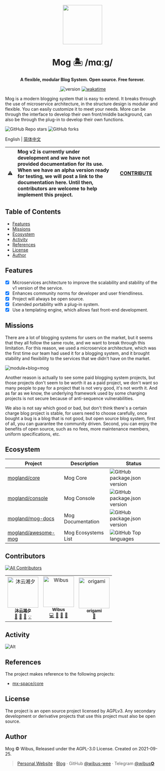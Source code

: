 <p align="center">
  <img src="https://avatars.githubusercontent.com/u/106414194?s=200&v=4" height="128">
  <h1 align="center">Mog 🏝 /mɑːɡ/ </h1>
  <p align="center"><b align="center">A flexible, modular Blog System. Open source. Free forever.</b></p>
</p>

<p align="center">
  <a href="https://mog.js.org/about/roadmap.html">
    <img alt="" src="https://img.shields.io/github/issues/mogland/core/need-discuss?color=%237c7fff&style=for-the-badge">
  </a>
  <img src="https://img.shields.io/github/package-json/v/mogland/core?style=for-the-badge" referrerpolicy="no-referrer" alt="version">
  <a href="https://wakatime.com/badge/user/5c293fcd-9bec-4609-946b-c06b5fbf192c/project/a948796d-4bc0-4fd1-8f47-03f1dc168c95">
    <img src="https://wakatime.com/badge/user/5c293fcd-9bec-4609-946b-c06b5fbf192c/project/a948796d-4bc0-4fd1-8f47-03f1dc168c95.svg?style=for-the-badge" alt="wakatime">
</a>

 </p>


Mog is a modern blogging system that is easy to extend. It breaks through the use of microservice architecture, in the structure design is modular and flexible. You can easily customize it to meet your needs. More can be through the interface to develop their own front/middle background, can also be through the plug-in to develop their own functions.


![GitHub Repo stars](https://img.shields.io/github/stars/mogland/core?style=flat-square)
![GitHub forks](https://img.shields.io/github/forks/mogland/core?style=flat-square)

English | [简体中文](https://github.com/mogland/core/blob/main/readme.zh.md)

| :warning: | Mog v2 is currently under development and we have not provided documentation for its use. When we have an alpha version ready for testing, we will post a link to the documentation here. Until then, contributors are welcome to help implement this project. | &nbsp;&nbsp;&nbsp;&nbsp;[CONTRIBUTE](https://github.com/mogland/core/blob/main/CONTRIBUTING.md)&nbsp;&nbsp;&nbsp;&nbsp; |
| - |:-| - |

## Table of Contents

- [Features](#features)
- [Missions](#missions)
- [Ecosystem](#ecosystem)
- [Activity](#activity)
- [References](#references)
- [License](#license)
- [Author](#author)

## Features

- [X] Microservices architecture to improve the scalability and stability of the v1 version of the service.
- [X] Enhances community norms for developer and user friendliness.
- [X] Project will always be open source.
- [X] Extended portability with a plug-in system.
- [X] Use a templating engine, which allows fast front-end development.

## Missions

There are a lot of blogging systems for users on the market, but it seems that they all follow the same route, and we want to break through this limitation. For this reason, we used a microservice architecture, which was the first time our team had used it for a blogging system, and it brought stability and flexibility to the services that we didn't have on the market.

![module+blog=mog](https://user-images.githubusercontent.com/62133302/197695513-f00fc858-be06-4fce-8a28-c22838a76a2b.png)

Another reason is actually to see some paid blogging system projects, but those projects don't seem to be worth it as a paid project, we don't want so many people to pay for a project that is not very good, it's not worth it. And as far as we know, the underlying framework used by some charging projects is not secure because of anti-sequence vulnerabilities.

We also is not say which good or bad, but don't think there's a certain charge blog project is stable, for users need to choose carefully, once bought a bug is a blog that is not good, but open source blog system, first of all, you can guarantee the community driven. Second, you can enjoy the benefits of open source, such as no fees, more maintenance members, uniform specifications, etc.

## Ecosystem

| Project                                                          | Description             | Status                                                                                                            |
| ------------------------------------------------------------- | ---------------- | --------------------------------------------------------------------------------------------------------------- |
| [mogland/core](https://github.com/mogland/core)               | Mog Core | ![GitHub package.json version](https://img.shields.io/github/package-json/v/mogland/core?style=flat-square)     |
| [mogland/console](https://github.com/mogland/console)         | Mog Console     | ![GitHub package.json version](https://img.shields.io/github/package-json/v/mogland/console?style=flat-square)  |
| [mogland/mog-docs](https://github.com/mogland/mog-docs)       | Mog Documentation         | ![GitHub package.json version](https://img.shields.io/github/package-json/v/mogland/mog-docs?style=flat-square) |
| [mogland/awesome-mog](https://github.com/mogland/awesome-mog) | Mog Ecosystems List     | ![GitHub Top languages](https://img.shields.io/github/languages/top/mogland/awesome-mog?style=flat-square)      |

## Contributors

<!-- ALL-CONTRIBUTORS-BADGE:START - Do not remove or modify this section -->
[![All Contributors](https://img.shields.io/badge/all_contributors-3-orange.svg?style=flat-square)](#contributors-)
<!-- ALL-CONTRIBUTORS-BADGE:END -->

<!-- ALL-CONTRIBUTORS-LIST:START - Do not remove or modify this section -->
<!-- prettier-ignore-start -->
<!-- markdownlint-disable -->
<table>
  <tbody>
    <tr>
      <td align="center"><a href="https://www.myxxts.com"><img src="https://avatars.githubusercontent.com/u/51087760?v=4?s=100" width="100px;" alt="沐云湘夕"/><br /><sub><b>沐云湘夕</b></sub></a><br /><a href="#ideas-MYXXTS" title="Ideas, Planning, & Feedback">🤔</a> <a href="https://github.com/mogland/core/pulls?q=is%3Apr+reviewed-by%3AMYXXTS" title="Reviewed Pull Requests">👀</a> <a href="https://github.com/mogland/core/commits?author=MYXXTS" title="Documentation">📖</a> <a href="#example-MYXXTS" title="Examples">💡</a></td>
      <td align="center"><a href="https://iucky.cn"><img src="https://avatars.githubusercontent.com/u/62133302?v=4?s=100" width="100px;" alt="Wibus"/><br /><sub><b>Wibus</b></sub></a><br /><a href="https://github.com/mogland/core/commits?author=wibus-wee" title="Code">💻</a> <a href="https://github.com/mogland/core/commits?author=wibus-wee" title="Documentation">📖</a> <a href="#maintenance-wibus-wee" title="Maintenance">🚧</a> <a href="https://github.com/mogland/core/pulls?q=is%3Apr+reviewed-by%3Awibus-wee" title="Reviewed Pull Requests">👀</a></td>
      <td align="center"><a href="https://github.com/origami-tech"><img src="https://avatars.githubusercontent.com/u/63109390?v=4?s=100" width="100px;" alt="origami"/><br /><sub><b>origami</b></sub></a><br /><a href="https://github.com/mogland/core/pulls?q=is%3Apr+reviewed-by%3Aorigami-tech" title="Reviewed Pull Requests">👀</a></td>
    </tr>
  </tbody>
</table>

<!-- markdownlint-restore -->
<!-- prettier-ignore-end -->

<!-- ALL-CONTRIBUTORS-LIST:END -->
<!-- prettier-ignore-start -->
<!-- markdownlint-disable -->

<!-- markdownlint-restore -->
<!-- prettier-ignore-end -->

<!-- ALL-CONTRIBUTORS-LIST:END -->

## Activity

![Alt](https://repobeats.axiom.co/api/embed/78247003f5d123971c1f1830175bec934e80a48c.svg 'Repobeats analytics image')

## References

The project makes reference to the following projects:

- [mx-space/core](https://github.com/mx-space/core)

## License

The project is an open source project licensed by AGPLv3. Any secondary development or derivative projects that use this project must also be open source.

## Author

Mog © Wibus, Released under the AGPL-3.0 License. Created on 2021-09-25.

> [Personal Website](http://iucky.cn/) · [Blog](https://blog.iucky.cn/) · GitHub [@wibus-wee](https://github.com/wibus-wee/) · Telegram [@wibus✪](https://t.me/wibus_wee)
